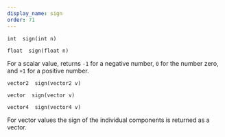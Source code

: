 ```yaml
---
display_name: sign
order: 71
---
```

`int  sign(int n)`

`float  sign(float n)`

For a scalar value, returns `-1` for a negative number, `0` for the number zero,
and `+1` for a positive number.

`vector2  sign(vector2 v)`

`vector  sign(vector v)`

`vector4  sign(vector4 v)`

For vector values the sign of the individual components is returned as a vector.
